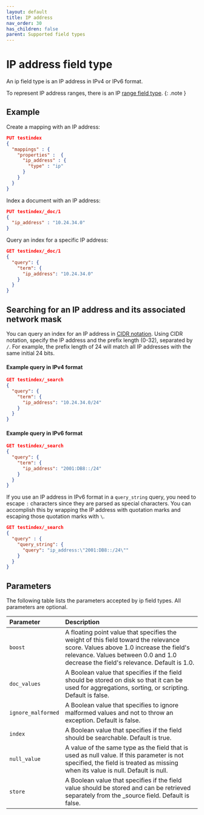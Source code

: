 ```yaml
---
layout: default
title: IP address
nav_order: 30
has_children: false
parent: Supported field types
---
```


# IP address field type

An ip field type is an IP address in IPv4 or IPv6 format. 

To represent IP address ranges, there is an IP [range field type]({{site.url}}{{site.baseurl}}/opensearch/supported-field-types/range/).
{: .note }

## Example

Create a mapping with an IP address:

```json
PUT testindex 
{
  "mappings" : {
    "properties" :  {
      "ip_address" : {
        "type" : "ip"
      }
    }
  }
}
```

Index a document with an IP address:

```json
PUT testindex/_doc/1 
{
  "ip_address" : "10.24.34.0"
}
```

Query an index for a specific IP address:

```json
GET testindex/_doc/1 
{
  "query": {
    "term": {
      "ip_address": "10.24.34.0"
    }
  }
}
```

## Searching for an IP address and its associated network mask

You can query an index for an IP address in [CIDR notation](https://en.wikipedia.org/wiki/Classless_Inter-Domain_Routing#CIDR_notation). Using CIDR notation, specify the IP address and the prefix length (0-32), separated by `/`. For example, the prefix length of 24 will match all IP addresses with the same initial 24 bits.

#### Example query in IPv4 format

```json
GET testindex/_search 
{
  "query": {
    "term": {
      "ip_address": "10.24.34.0/24"
    }
  }
}
```

#### Example query in IPv6 format

```json
GET testindex/_search 
{
  "query": {
    "term": {
      "ip_address": "2001:DB8::/24"
    }
  }
}
```

If you use an IP address in IPv6 format in a `query_string` query, you need to escape `:` characters since they are parsed as special characters. You can accomplish this by wrapping the IP address with quotation marks and escaping those quotation marks with `\`.

```json
GET testindex/_search 
{
  "query" : {
    "query_string": {
      "query": "ip_address:\"2001:DB8::/24\""
    }
  }
}
```

## Parameters

The following table lists the parameters accepted by ip field types. All parameters are optional.

Parameter | Description 
:--- | :--- 
`boost` | A floating point value that specifies the weight of this field toward the relevance score. Values above 1.0 increase the field's relevance. Values between 0.0 and 1.0 decrease the field's relevance. Default is 1.0.
`doc_values` | A Boolean value that specifies if the field should be stored on disk so that it can be used for aggregations, sorting, or scripting. Default is false.
`ignore_malformed` | A Boolean value that specifies to ignore malformed values and not to throw an exception. Default is false.
`index` | A Boolean value that specifies if the field should be searchable. Default is true. 
`null_value` | A  value of the same type as the field that is used as null value. If this parameter is not specified, the field is treated as missing when its value is null. Default is null.
`store` | A Boolean value that specifies if the field value should be stored and can be retrieved separately from the _source field. Default is false. 


